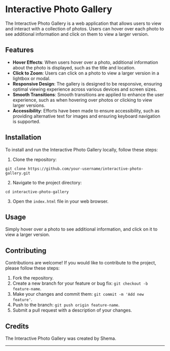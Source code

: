 # Interactive Photo Gallery

The Interactive Photo Gallery is a web application that allows users to view and interact with a collection of photos. Users can hover over each photo to see additional information and click on them to view a larger version.

## Features

- **Hover Effects**: When users hover over a photo, additional information about the photo is displayed, such as the title and location.
- **Click to Zoom**: Users can click on a photo to view a larger version in a lightbox or modal.
- **Responsive Design**: The gallery is designed to be responsive, ensuring optimal viewing experience across various devices and screen sizes.
- **Smooth Transitions**: Smooth transitions are applied to enhance the user experience, such as when hovering over photos or clicking to view larger versions.
- **Accessibility**: Efforts have been made to ensure accessibility, such as providing alternative text for images and ensuring keyboard navigation is supported.

## Installation

To install and run the Interactive Photo Gallery locally, follow these steps:

1. Clone the repository:

```
git clone https://github.com/your-username/interactive-photo-gallery.git
```

2. Navigate to the project directory:

```
cd interactive-photo-gallery
```

3. Open the `index.html` file in your web browser.

## Usage

Simply hover over a photo to see additional information, and click on it to view a larger version.

## Contributing

Contributions are welcome! If you would like to contribute to the project, please follow these steps:

1. Fork the repository.
2. Create a new branch for your feature or bug fix: `git checkout -b feature-name`.
3. Make your changes and commit them: `git commit -m 'Add new feature'`.
4. Push to the branch: `git push origin feature-name`.
5. Submit a pull request with a description of your changes.


## Credits

The Interactive Photo Gallery was created by Shema.

---